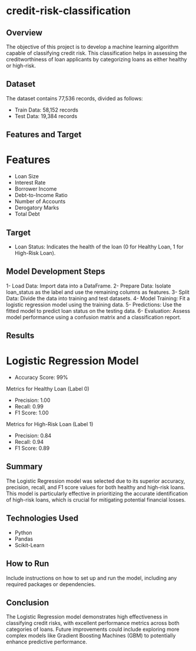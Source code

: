 # credit-risk-classification



## Overview 

The objective of this project is to develop a machine learning algorithm capable of classifying credit risk. This classification helps in assessing the creditworthiness of loan applicants by categorizing loans as either healthy or high-risk.

## Dataset

The dataset contains 77,536 records, divided as follows:

* Train Data: 58,152 records
* Test Data: 19,384 records

## Features and Target

# Features
* Loan Size
* Interest Rate
* Borrower Income
* Debt-to-Income Ratio
* Number of Accounts
* Derogatory Marks
* Total Debt

## Target
* Loan Status: Indicates the health of the loan (0 for Healthy Loan, 1 for High-Risk Loan).


## Model Development Steps

1- Load Data: Import data into a DataFrame.
2- Prepare Data: Isolate loan_status as the label and use the remaining columns as features.
3- Split Data: Divide the data into training and test datasets.
4- Model Training: Fit a logistic regression model using the training data.
5- Predictions: Use the fitted model to predict loan status on the testing data.
6- Evaluation: Assess model performance using a confusion matrix and a classification report.

## Results

# Logistic Regression Model
* Accuracy Score: 99%

Metrics for Healthy Loan (Label 0)
* Precision: 1.00
* Recall: 0.99
* F1 Score: 1.00

Metrics for High-Risk Loan (Label 1)
* Precision: 0.84
* Recall: 0.94
* F1 Score: 0.89

## Summary

The Logistic Regression model was selected due to its superior accuracy, precision, recall, and F1 score values for both healthy and high-risk loans. This model is particularly effective in prioritizing the accurate identification of high-risk loans, which is crucial for mitigating potential financial losses.

## Technologies Used

* Python
* Pandas
* Scikit-Learn

## How to Run

Include instructions on how to set up and run the model, including any required packages or dependencies.

## Conclusion

The Logistic Regression model demonstrates high effectiveness in classifying credit risks, with excellent performance metrics across both categories of loans. Future improvements could include exploring more complex models like Gradient Boosting Machines (GBM) to potentially enhance predictive performance.

